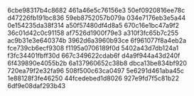 6cbe98317b4c8682
461a46e5c76156e3
50ef0920816ee78c
d47226fb191bc836
59eb8752057b079a
034e7176eb3e5a44
0e154235da38f314
a50f57480df4d8a5
670c16e1bc47a9f2
36c01d42c0c91158
af7526d1900f79e3
a310f3fc65b7c255
ac9b31e3e640374b
3962d6a3960b93ce
6f961077f8a4eb2a
fce739cb6ecf9308
f1195a0706189f0d
5402a43d7db124a1
f3fc34401fbff30d
667c349622cdab6f
d4a9f944a43d240f
6f439890e4055b2b
6a137960652c38b8
dbca13be834bf920
720ea79f2e32fa96
508f500c63ca0497
5e6291d461aba45c
1e88128f3fe46250
44fcedebed1d8026
927e9fd7f5c81b22
6df9e08daf293b43
